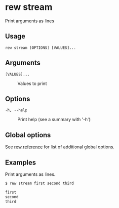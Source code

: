# rew stream

Print arguments as lines

## Usage

```
rew stream [OPTIONS] [VALUES]...
```

## Arguments

<dl>
<dt><code>[VALUES]...</code></dt>
<dd>

Values to print
</dd>
</dl>

## Options

<dl>

<dt><code>-h, --help</code></dt>
<dd>

Print help (see a summary with '-h')
</dd>
</dl>

## Global options

See [rew reference](rew.md#global-options) for list of additional global options.

## Examples

Print arguments as lines.

```sh
$ rew stream first second third

first
second
third
```
